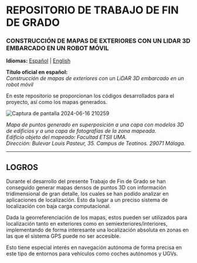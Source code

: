 # REPOSITORIO DE TRABAJO DE FIN DE GRADO
### CONSTRUCCIÓN DE MAPAS DE EXTERIORES CON UN LIDAR 3D EMBARCADO EN UN ROBOT MÓVIL

**Idiomas:** [Español](README.es.md) | [English](README.md)

**Título oficial en español:**  
*Construcción de mapas de exteriores con un LiDAR 3D embarcado en un robot móvil*

En este repositorio se proporcionan los códigos desarrollados para el proyecto, así como los mapas generados.

![Captura de pantalla 2024-06-16 210259](https://github.com/FranciscoAnayaPalacios/TFG/assets/145780472/5b7bc1b5-85b5-442b-8fcf-9b03f0569dfe)

*Mapa de puntos generado en superposición a una capa con modelos 3D de edificios y a una capa de fotografías de la zona mapeada.*  
*Edificio objeto del mapeado: Facultad ETSII UMA.*  
*Dirección: Bulevar Louis Pasteur, 35. Campus de Teatinos. 29071 Málaga.*

---

## LOGROS

Durante el desarrollo del presente Trabajo de Fin de Grado se han conseguido generar mapas densos de puntos 3D con información tridimensional de gran detalle, los cuales se han podido analizar en aplicaciones de localización. Esto da lugar a un preciso sistema de localización con baja carga computacional.

Dada la georreferenciación de los mapas, estos pueden ser utilizados para localización tanto en exteriores como en semiexteriores/interiores, implementando de forma interesante una localización absoluta en zonas en las que el sistema GPS puede no ser accesible.

Esto tiene especial interés en navegación autónoma de forma precisa en este tipo de entornos para vehículos como coches autónomos y UGVs.
